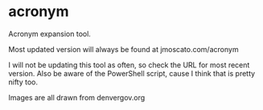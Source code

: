 # acronym
Acronym expansion tool.


Most updated version will always be found at jmoscato.com/acronym

I will not be updating this tool as often, so check the URL for most recent version.
Also be aware of the PowerShell script, cause I think that is pretty nifty too.


Images are all drawn from denvergov.org
